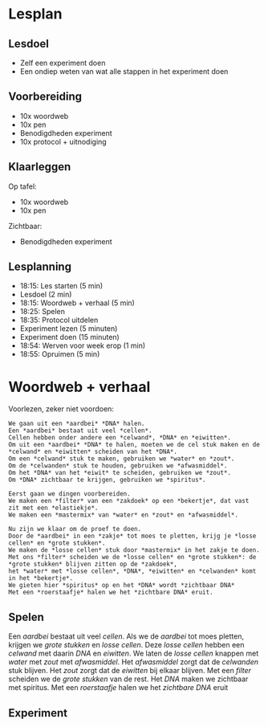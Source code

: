 # Lesplan

## Lesdoel

 * Zelf een experiment doen
 * Een ondiep weten van wat alle stappen in het experiment doen

## Voorbereiding

 * 10x woordweb
 * 10x pen
 * Benodigdheden experiment
 * 10x protocol + uitnodiging

## Klaarleggen

Op tafel:

 * 10x woordweb
 * 10x pen

Zichtbaar:

 * Benodigdheden experiment

## Lesplanning

 * 18:15: Les starten (5 min)
 * Lesdoel (2 min)
 * 18:15: Woordweb + verhaal (5 min)
 * 18:25: Spelen
 * 18:35: Protocol uitdelen
 * Experiment lezen (5 minuten)
 * Experiment doen (15 minuten)
 * 18:54: Werven voor week erop (1 min)
 * 18:55: Opruimen (5 min)

# Woordweb + verhaal

Voorlezen, zeker niet voordoen:

```
We gaan uit een *aardbei* *DNA* halen.
Een *aardbei* bestaat uit veel *cellen*.
Cellen hebben onder andere een *celwand*, *DNA* en *eiwitten*.
Om uit een *aardbei* *DNA* te halen, moeten we de cel stuk maken en de *celwand* en *eiwitten* scheiden van het *DNA*. 
Om een *celwand* stuk te maken, gebruiken we *water* en *zout*.
Om de *celwanden* stuk te houden, gebruiken we *afwasmiddel*.
Om het *DNA* van het *eiwit* te scheiden, gebruiken we *zout*.
Om *DNA* zichtbaar te krijgen, gebruiken we *spiritus*.

Eerst gaan we dingen voorbereiden.
We maken een *filter* van een *zakdoek* op een *bekertje*, dat vast zit met een *elastiekje*.
We maken een *mastermix* van *water* en *zout* en *afwasmiddel*.

Nu zijn we klaar om de proef te doen.
Door de *aardbei* in een *zakje* tot moes te pletten, krijg je *losse cellen* en *grote stukken*.
We maken de *losse cellen* stuk door *mastermix* in het zakje te doen.
Met ons *filter* scheiden we de *losse cellen* en *grote stukken*: de *grote stukken* blijven zitten op de *zakdoek*,
het *water* met *losse cellen*, *DNA*, *eiwitten* en *celwanden* komt in het *bekertje*.
We gieten hier *spiritus* op en het *DNA* wordt *zichtbaar DNA*
Met een *roerstaafje* halen we het *zichtbare DNA* eruit.
```

## Spelen

Een *aardbei* bestaat uit veel *cellen*.
Als we de *aardbei* tot moes pletten, krijgen we *grote stukken* en *losse cellen*.
Deze *losse cellen* hebben een *celwand* met daarin *DNA* en *eiwitten*.
We laten de *losse cellen* knappen met *water* met *zout* met *afwasmiddel*.
Het *afwasmiddel* zorgt dat de *celwanden* stuk blijven.
Het *zout* zorgt dat de *eiwitten* bij elkaar blijven.
Met een *filter* scheiden we de *grote stukken* van de rest.
Het *DNA* maken we zichtbaar met spiritus.
Met een *roerstaafje* halen we het *zichtbare DNA* eruit

## Experiment  




